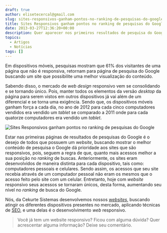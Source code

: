 ```yaml
---
draft: true
author: elisetecercal@gmail.com
slug: sites-responsivos-ganham-pontos-no-ranking-de-pesquisas-do-google
title: Sites Responsivos ganham pontos no ranking de pesquisas do Google
date: 2013-03-27T12:36:20+00:00
description: Quer aparecer nos primeiros resultados de pesquisa do Google? Sabia que se o seu site for responsivo, ele ganhará pontos com os buscadores.
topics:
  - Artigos
  - Notícias
tags: []
---
```


Em dispositivos móveis, pesquisas mostram que 61% dos visitantes de uma página que não é responsiva, retornam para página de pesquisa do Google buscando um site que possibilite uma melhor visualização do conteúdo.

Sabendo disso, o mercado de _web design_ responsivo vem se consolidando e se tornando único. Pois, manter todos os elementos da versão _desktop_ da página para serem vistos em outros dispositivos já vai além de um diferencial e se torna uma exigência. Sendo que, os dispositivos móveis ganham força a cada dia, no ano de 2012 para cada cinco computadores vendidos era vendido um _tablet_ se comparado a 2011 onde para cada quatorze computadores era vendido um _tablet_.

![Sites Responsivos ganham pontos no ranking de pesquisas do Google](http://sistemas.cekurte.com/wp-content/uploads/2013/03/design_responsivo-300x194.jpg "Sites Responsivos ganham pontos no ranking de pesquisas do Google")

Estar nas primeiras páginas de resultados de pesquisas do Google é o desejo de todos que possuem um _website_, buscando mostrar o melhor conteúdo de pesquisa o Google dá prioridade aos sites que são responsivos, pois, seguem a regra de que, quanto mais acessos melhor a sua posição no _ranking_ de buscas. Anteriormente, os sites eram desenvolvidos de maneira distinta para cada dispositivo, tais como: computadores pessoais e celulares. Sendo assim, os acessos que seu site recebia através de um computador pessoal não eram os mesmos que o acesso feito pelo site com um celular. Entretanto, hoje com _website_ responsivo seus acessos se tornaram únicos, desta forma, aumentando seu nível no _ranking_ de busca do Google.

Nós, da Cekurte Sistemas desenvolvemos nossos [_websites_](http://sistemas.cekurte.com/servicos/websites/ "Websites"), buscando atingir os diferentes dispositivos presentes no mercado, aplicando técnicas de [SEO](http://sistemas.cekurte.com/blog/otimizacao-dos-mecanismos-de-busca-seo/ "Otimização dos Mecanismos de Busca (SEO)"), e uma delas é o desenvolvimento _web_ responsivo.

> Você já tem um website responsivo? Ficou com alguma dúvida? Quer acrescentar alguma informação? Deixe seu comentário.
